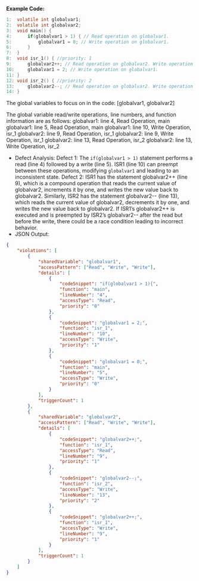 **Example Code:**

```c
1:  volatile int globalvar1;
2:  volatile int globalvar2;
3:  void main() {
4:      if(globalvar1 > 1) { // Read operation on globalvar1.
5:          globalvar1 = 0; // Write operation on globalvar1.
6:      }
7:  }
8:  void isr_1() { //priority: 1
9:      globalvar2++; // Read operation on globalvar2. Write operation on globalvar2.
10:     globalvar1 = 2; // Write operation on globalvar1.
11: }
12: void isr_2() { //priority: 2
13:     globalvar2--; // Read operation on globalvar2. Write operation on globalvar2.
14: }
```

The global variables to focus on in the code:
[globalvar1, globalvar2]

The global variable read/write operations, line numbers, and function information are as follows:
globalvar1: line 4, Read Operation, main
globalvar1: line 5, Read Operation, main
globalvar1: line 10, Write Operation, isr_1
globalvar2: line 9, Read Operation, isr_1
globalvar2: line 9, Write Operation, isr_1
globalvar2: line 13, Read Operation, isr_2
globalvar2: line 13, Write Operation, isr_2

- Defect Analysis: 
Defect 1: The `if(globalvar1 > 1)` statement performs a read (line 4) followed by a write (line 5). ISR1 (line 10) can preempt between these operations, modifying `globalvar1` and leading to an inconsistent state.
Defect 2: ISR1 has the statement globalvar2++ (line 9), which is a compound operation that reads the current value of globalvar2, increments it by one, and writes the new value back to globalvar2. Similarly, ISR2 has the statement globalvar2-- (line 13), which reads the current value of globalvar2, decrements it by one, and writes the new value back to globalvar2. If ISR1’s globalvar2++ is executed and is preempted by ISR2’s globalvar2-- after the read but before the write, there could be a race condition leading to incorrect behavior. 
- JSON Output:

```json
{
    "violations": [
        {
            "sharedVariable": "globalvar1",
            "accessPattern": ["Read", "Write", "Write"],
            "details": [
                {
                    "codeSnippet": "if(globalvar1 > 1){",
                    "function": "main",
                    "lineNumber": "4",
                    "accessType": "Read",
                    "priority": "0"
                },
                {
                    "codeSnippet": "globalvar1 = 2;",
                    "function": "isr_1",
                    "lineNumber": "10",
                    "accessType": "Write",
                    "priority": "1"
                },
                {
                    "codeSnippet": "globalvar1 = 0;",
                    "function": "main",
                    "lineNumber": "5",
                    "accessType": "Write",
                    "priority": "0"
                }
            ],
            "triggerCount": 1
        },
        {
            "sharedVariable": "globalvar2",
            "accessPattern": ["Read", "Write", "Write"],
            "details": [
                {
                    "codeSnippet": "globalvar2++;",
                    "function": "isr_1",
                    "accessType": "Read",
                    "lineNumber": "9",
                    "priority": "1"
                },
                {
                    "codeSnippet": "globalvar2--;",
                    "function": "isr_2",
                    "accessType": "Write",
                    "lineNumber": "13",
                    "priority": "2"
                },
                {
                    "codeSnippet": "globalvar2++;",
                    "function": "isr_1",
                    "accessType": "Write",
                    "lineNumber": "9",
                    "priority": "1"
                }
            ],
            "triggerCount": 1
        }
    ]
}
```